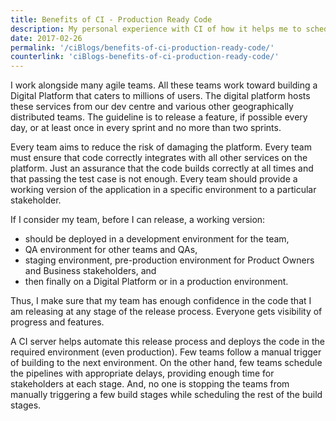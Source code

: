 ```yaml
---
title: Benefits of CI - Production Ready Code
description: My personal experience with CI of how it helps me to schedule my releases. Article to share thoughts on benefits for continuous integration. A use case on how continuous integration can help release a production ready code
date: 2017-02-26
permalink: '/ciBlogs/benefits-of-ci-production-ready-code/'
counterlink: 'ciBlogs-benefits-of-ci-production-ready-code/'
---
```


I work alongside many agile teams. All these teams work toward building a Digital Platform that caters to millions of users. The digital platform hosts these services from our dev centre and various other geographically distributed teams. The guideline is to release a feature, if possible every day, or at least once in every sprint and no more than two sprints.

Every team aims to reduce the risk of damaging the platform. Every team must ensure that code correctly integrates with all other services on the platform. Just an assurance that the code builds correctly at all times and that passing the test case is not enough. Every team should provide a working version of the application in a specific environment to a particular stakeholder.

If I consider my team, before I can release, a working version:
- should be deployed in a development environment for the team,
- QA environment for other teams and QAs,
- staging environment, pre-production environment for Product Owners and Business stakeholders, and
- then finally on a Digital Platform or in a production environment.

Thus, I make sure that my team has enough confidence in the code that I am releasing at any stage of the release process. Everyone gets visibility of progress and features.

A CI server helps automate this release process and deploys the code in the required environment (even production). Few teams follow a manual trigger of building to the next environment. On the other hand, few teams schedule the pipelines with appropriate delays, providing enough time for stakeholders at each stage. And, no one is stopping the teams from manually triggering a few build stages while scheduling the rest of the build stages.

